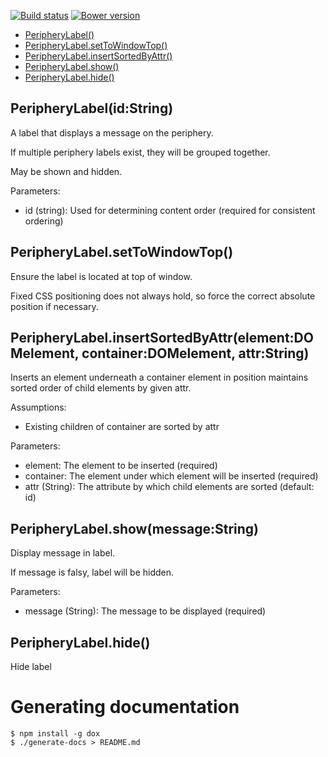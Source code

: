 [![Build status](https://img.shields.io/travis/jbrudvik/periphery-label.svg)](https://travis-ci.org/jbrudvik/periphery-label)
[![Bower version](http://img.shields.io/bower/v/periphery-label.svg)](https://github.com/jbrudvik/periphery-label)

  - [PeripheryLabel()](#peripherylabelidstring)
  - [PeripheryLabel.setToWindowTop()](#peripherylabelsettowindowtop)
  - [PeripheryLabel.insertSortedByAttr()](#peripherylabelinsertsortedbyattrelementdomelementcontainerdomelementattrstring)
  - [PeripheryLabel.show()](#peripherylabelshowmessagestring)
  - [PeripheryLabel.hide()](#peripherylabelhide)

## PeripheryLabel(id:String)

  A label that displays a message on the periphery.
  
  If multiple periphery labels exist, they will be grouped together.
  
  May be shown and hidden.
  
  Parameters:
  
  - id (string): Used for determining content order (required for consistent ordering)

## PeripheryLabel.setToWindowTop()

  Ensure the label is located at top of window.
  
  Fixed CSS positioning does not always hold, so force the correct absolute
  position if necessary.

## PeripheryLabel.insertSortedByAttr(element:DOMelement, container:DOMelement, attr:String)

  Inserts an element underneath a container element in position maintains
  sorted order of child elements by given attr.
  
  Assumptions:
  
  - Existing children of container are sorted by attr
  
  Parameters:
  
  - element: The element to be inserted (required)
  - container: The element under which element will be inserted (required)
  - attr (String): The attribute by which child elements are sorted (default: id)

## PeripheryLabel.show(message:String)

  Display message in label.
  
  If message is falsy, label will be hidden.
  
  Parameters:
  
  - message (String): The message to be displayed (required)

## PeripheryLabel.hide()

  Hide label

# Generating documentation

    $ npm install -g dox
    $ ./generate-docs > README.md
